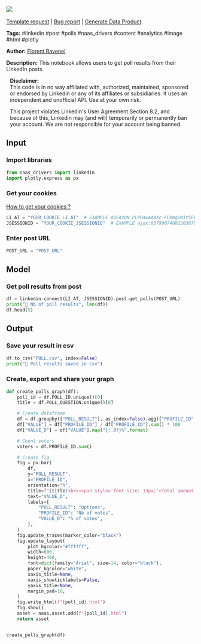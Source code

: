 <a href="https://app.naas.ai/user-redirect/naas/downloader?url=https://raw.githubusercontent.com/jupyter-naas/awesome-notebooks/master/LinkedIn/LinkedIn_Get_polls_from_post.ipynb" target="_parent"><img src="https://naasai-public.s3.eu-west-3.amazonaws.com/Open_in_Naas_Lab.svg"/></a><br><br><a href="https://github.com/jupyter-naas/awesome-notebooks/issues/new?assignees=&labels=&template=template-request.md&title=Tool+-+Action+of+the+notebook+">Template request</a> | <a href="https://github.com/jupyter-naas/awesome-notebooks/issues/new?assignees=&labels=bug&template=bug_report.md&title=LinkedIn+-+Get+polls+from+post:+Error+short+description">Bug report</a> | <a href="https://app.naas.ai/user-redirect/naas/downloader?url=https://raw.githubusercontent.com/jupyter-naas/awesome-notebooks/master/Naas/Naas_Start_data_product.ipynb" target="_parent">Generate Data Product</a>

**Tags:** #linkedin #post #polls #naas_drivers #content #analytics #image #html #plotly

**Author:** [Florent Ravenel](https://www.linkedin.com/in/florent-ravenel/)

**Description:** This notebook allows users to get poll results from their LinkedIn posts.


<div class="alert alert-info" role="info" style="margin: 10px">
<b>Disclaimer:</b><br>
This code is in no way affiliated with, authorized, maintained, sponsored or endorsed by Linkedin or any of its affiliates or subsidiaries. It uses an independent and unofficial API. Use at your own risk.

This project violates Linkedin's User Agreement Section 8.2, and because of this, Linkedin may (and will) temporarily or permanently ban your account. We are not responsible for your account being banned.
<br>
</div>

## Input

### Import libraries


```python
from naas_drivers import linkedin
import plotly.express as px
```

### Get your cookies
<a href='https://www.notion.so/LinkedIn-driver-Get-your-cookies-d20a8e7e508e42af8a5b52e33f3dba75'>How to get your cookies ?</a>


```python
LI_AT = "YOUR_COOKIE_LI_AT"  # EXAMPLE AQFAzQN_PLPR4wAAAXc-FCKmgiMit5FLdY1af3-2
JSESSIONID = "YOUR_COOKIE_JSESSIONID"  # EXAMPLE ajax:8379907400220387585
```

### Enter post URL


```python
POST_URL = "POST_URL"
```

## Model

### Get poll results from post


```python
df = linkedin.connect(LI_AT, JSESSIONID).post.get_polls(POST_URL)
print("📝 Nb of poll results", len(df))
df.head(5)
```

## Output

### Save your result in csv


```python
df.to_csv("POLL.csv", index=False)
print("💾 Poll results saved in csv")
```

### Create, export and share your graph


```python
def create_polls_graph(df):
    poll_id = df.POLL_ID.unique()[0]
    title = df.POLL_QUESTION.unique()[0]

    # Create dataframe
    df = df.groupby(["POLL_RESULT"], as_index=False).agg({"PROFILE_ID": "count"})
    df["VALUE"] = df["PROFILE_ID"] / df["PROFILE_ID"].sum() * 100
    df["VALUE_D"] = df["VALUE"].map("{:.0f}%".format)

    # Count voters
    voters = df.PROFILE_ID.sum()

    # Create fig
    fig = px.bar(
        df,
        y="POLL_RESULT",
        x="PROFILE_ID",
        orientation="h",
        title=f"{title}<br><span style='font-size: 13px;'>Total amount of votes: {voters}</span>",
        text="VALUE_D",
        labels={
            "POLL_RESULT": "Options",
            "PROFILE_ID": "Nb of votes",
            "VALUE_D": "% of votes",
        },
    )
    fig.update_traces(marker_color="black")
    fig.update_layout(
        plot_bgcolor="#ffffff",
        width=600,
        height=400,
        font=dict(family="Arial", size=14, color="black"),
        paper_bgcolor="white",
        xaxis_title=None,
        xaxis_showticklabels=False,
        yaxis_title=None,
        margin_pad=10,
    )
    fig.write_html(f"{poll_id}.html")
    fig.show()
    asset = naas.asset.add(f"{poll_id}.html")
    return asset


create_polls_graph(df)
```
